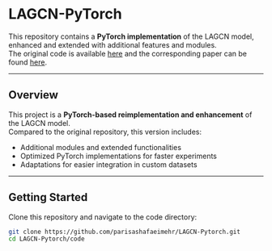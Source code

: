 # LAGCN-PyTorch

This repository contains a **PyTorch implementation** of the LAGCN model, enhanced and extended with additional features and modules.  
The original code is available [here](https://github.com/storyandwine/LAGCN/) and the corresponding paper can be found [here](https://academic.oup.com/bib/article/22/4/bbaa243/5918381?login=false).

---

## Overview

This project is a **PyTorch-based reimplementation and enhancement** of the LAGCN model.  
Compared to the original repository, this version includes:

- Additional modules and extended functionalities  
- Optimized PyTorch implementations for faster experiments  
- Adaptations for easier integration in custom datasets

---

## Getting Started

Clone this repository and navigate to the code directory:

```bash
git clone https://github.com/parisashafaeimehr/LAGCN-Pytorch.git
cd LAGCN-Pytorch/code
